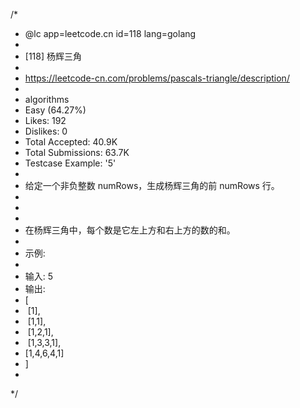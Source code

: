 /*
 * @lc app=leetcode.cn id=118 lang=golang
 *
 * [118] 杨辉三角
 *
 * https://leetcode-cn.com/problems/pascals-triangle/description/
 *
 * algorithms
 * Easy (64.27%)
 * Likes:    192
 * Dislikes: 0
 * Total Accepted:    40.9K
 * Total Submissions: 63.7K
 * Testcase Example:  '5'
 *
 * 给定一个非负整数 numRows，生成杨辉三角的前 numRows 行。
 * 
 * 
 * 
 * 在杨辉三角中，每个数是它左上方和右上方的数的和。
 * 
 * 示例:
 * 
 * 输入: 5
 * 输出:
 * [
 * ⁠    [1],
 * ⁠   [1,1],
 * ⁠  [1,2,1],
 * ⁠ [1,3,3,1],
 * ⁠[1,4,6,4,1]
 * ]
 * 
 */